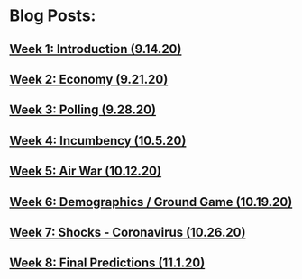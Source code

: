 # Blog Posts:
## [Week 1: Introduction (9.14.20)](BlogPosts/blog1.md)
## [Week 2: Economy (9.21.20) ](BlogPosts/blog2.md)
## [Week 3: Polling (9.28.20) ](BlogPosts/blog3.md)
## [Week 4: Incumbency (10.5.20) ](BlogPosts/blog4.md)
## [Week 5: Air War (10.12.20) ](BlogPosts/blog5.md)
## [Week 6: Demographics / Ground Game (10.19.20) ](BlogPosts/blog6.md)
## [Week 7: Shocks - Coronavirus (10.26.20) ](BlogPosts/blog7.md)
## [Week 8: Final Predictions (11.1.20) ](BlogPosts/blog8.md)



